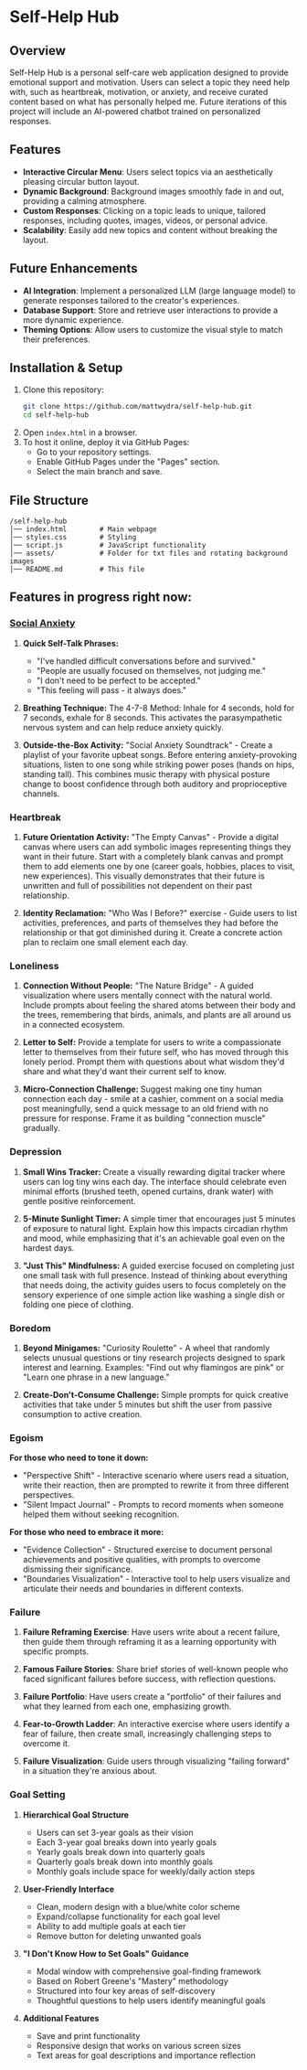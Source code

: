 # Self-Help Hub

## Overview
Self-Help Hub is a personal self-care web application designed to provide emotional support and motivation. Users can select a topic they need help with, such as heartbreak, motivation, or anxiety, and receive curated content based on what has personally helped me. Future iterations of this project will include an AI-powered chatbot trained on personalized responses.

## Features
- **Interactive Circular Menu**: Users select topics via an aesthetically pleasing circular button layout.
- **Dynamic Background**: Background images smoothly fade in and out, providing a calming atmosphere.
- **Custom Responses**: Clicking on a topic leads to unique, tailored responses, including quotes, images, videos, or personal advice.
- **Scalability**: Easily add new topics and content without breaking the layout.

## Future Enhancements
- **AI Integration**: Implement a personalized LLM (large language model) to generate responses tailored to the creator's experiences.
- **Database Support**: Store and retrieve user interactions to provide a more dynamic experience.
- **Theming Options**: Allow users to customize the visual style to match their preferences.

## Installation & Setup
1. Clone this repository:
   ```sh
   git clone https://github.com/mattwydra/self-help-hub.git
   cd self-help-hub
   ```
2. Open `index.html` in a browser.
3. To host it online, deploy it via GitHub Pages:
   - Go to your repository settings.
   - Enable GitHub Pages under the "Pages" section.
   - Select the main branch and save.

## File Structure
```
/self-help-hub
│── index.html        # Main webpage
│── styles.css        # Styling
│── script.js         # JavaScript functionality
│── assets/           # Folder for txt files and rotating background images 
│── README.md         # This file
```

## Features in progress right now:


### [Social Anxiety](endpoints/social_anxiety/index.html)

1. **Quick Self-Talk Phrases:**
   - "I've handled difficult conversations before and survived."
   - "People are usually focused on themselves, not judging me."
   - "I don't need to be perfect to be accepted."
   - "This feeling will pass - it always does."

2. **Breathing Technique:** 
   The 4-7-8 Method: Inhale for 4 seconds, hold for 7 seconds, exhale for 8 seconds. This activates the parasympathetic nervous system and can help reduce anxiety quickly.

3. **Outside-the-Box Activity:**
   "Social Anxiety Soundtrack" - Create a playlist of your favorite upbeat songs. Before entering anxiety-provoking situations, listen to one song while striking power poses (hands on hips, standing tall). This combines music therapy with physical posture change to boost confidence through both auditory and proprioceptive channels.

### Heartbreak

1. **Future Orientation Activity:**
   "The Empty Canvas" - Provide a digital canvas where users can add symbolic images representing things they want in their future. Start with a completely blank canvas and prompt them to add elements one by one (career goals, hobbies, places to visit, new experiences). This visually demonstrates that their future is unwritten and full of possibilities not dependent on their past relationship.

2. **Identity Reclamation:**
   "Who Was I Before?" exercise - Guide users to list activities, preferences, and parts of themselves they had before the relationship or that got diminished during it. Create a concrete action plan to reclaim one small element each day.

### Loneliness

1. **Connection Without People:**
   "The Nature Bridge" - A guided visualization where users mentally connect with the natural world. Include prompts about feeling the shared atoms between their body and the trees, remembering that birds, animals, and plants are all around us in a connected ecosystem.

2. **Letter to Self:**
   Provide a template for users to write a compassionate letter to themselves from their future self, who has moved through this lonely period. Prompt them with questions about what wisdom they'd share and what they'd want their current self to know.

3. **Micro-Connection Challenge:**
   Suggest making one tiny human connection each day - smile at a cashier, comment on a social media post meaningfully, send a quick message to an old friend with no pressure for response. Frame it as building "connection muscle" gradually.

### Depression

1. **Small Wins Tracker:**
   Create a visually rewarding digital tracker where users can log tiny wins each day. The interface should celebrate even minimal efforts (brushed teeth, opened curtains, drank water) with gentle positive reinforcement.

2. **5-Minute Sunlight Timer:**
   A simple timer that encourages just 5 minutes of exposure to natural light. Explain how this impacts circadian rhythm and mood, while emphasizing that it's an achievable goal even on the hardest days.

3. **"Just This" Mindfulness:**
   A guided exercise focused on completing just one small task with full presence. Instead of thinking about everything that needs doing, the activity guides users to focus completely on the sensory experience of one simple action like washing a single dish or folding one piece of clothing.

### Boredom

1. **Beyond Minigames:**
   "Curiosity Roulette" - A wheel that randomly selects unusual questions or tiny research projects designed to spark interest and learning. Examples: "Find out why flamingos are pink" or "Learn one phrase in a new language."

2. **Create-Don't-Consume Challenge:**
   Simple prompts for quick creative activities that take under 5 minutes but shift the user from passive consumption to active creation.

### Egoism

**For those who need to tone it down:**
- "Perspective Shift" - Interactive scenario where users read a situation, write their reaction, then are prompted to rewrite it from three different perspectives.
- "Silent Impact Journal" - Prompts to record moments when someone helped them without seeking recognition.

**For those who need to embrace it more:**
- "Evidence Collection" - Structured exercise to document personal achievements and positive qualities, with prompts to overcome dismissing their significance.
- "Boundaries Visualization" - Interactive tool to help users visualize and articulate their needs and boundaries in different contexts.

### Failure 

1. **Failure Reframing Exercise**: Have users write about a recent failure, then guide them through reframing it as a learning opportunity with specific prompts.

2. **Famous Failure Stories**: Share brief stories of well-known people who faced significant failures before success, with reflection questions.

3. **Failure Portfolio**: Have users create a "portfolio" of their failures and what they learned from each one, emphasizing growth.

4. **Fear-to-Growth Ladder**: An interactive exercise where users identify a fear of failure, then create small, increasingly challenging steps to overcome it.

5. **Failure Visualization**: Guide users through visualizing "failing forward" in a situation they're anxious about.

### Goal Setting

1. **Hierarchical Goal Structure**
   - Users can set 3-year goals as their vision
   - Each 3-year goal breaks down into yearly goals
   - Yearly goals break down into quarterly goals
   - Quarterly goals break down into monthly goals
   - Monthly goals include space for weekly/daily action steps

2. **User-Friendly Interface**
   - Clean, modern design with a blue/white color scheme
   - Expand/collapse functionality for each goal level
   - Ability to add multiple goals at each tier
   - Remove button for deleting unwanted goals

3. **"I Don't Know How to Set Goals" Guidance**
   - Modal window with comprehensive goal-finding framework
   - Based on Robert Greene's "Mastery" methodology
   - Structured into four key areas of self-discovery
   - Thoughtful questions to help users identify meaningful goals

4. **Additional Features**
   - Save and print functionality
   - Responsive design that works on various screen sizes
   - Text areas for goal descriptions and importance reflection